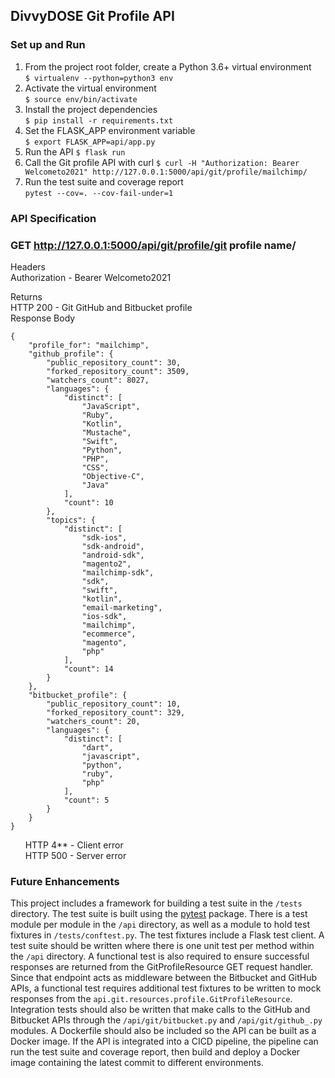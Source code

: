 ## DivvyDOSE Git Profile API
### Set up and Run  
1. From the project root folder, create a Python 3.6+ virtual environment  
`$ virtualenv --python=python3 env`  
2. Activate the virtual environment  
`$ source env/bin/activate`  
3. Install the project dependencies  
`$ pip install -r requirements.txt`  
4. Set the FLASK_APP environment variable   
`$ export FLASK_APP=api/app.py`
5. Run the API
`$ flask run`  
6. Call the Git profile API with curl
`$ curl -H "Authorization: Bearer Welcometo2021" http://127.0.0.1:5000/api/git/profile/mailchimp/`
7. Run the test suite and coverage report  
`pytest --cov=. --cov-fail-under=1`  
### API Specification
### GET http://127.0.0.1:5000/api/git/profile/git profile name/  

Headers  
Authorization - Bearer Welcometo2021  

Returns  
HTTP 200 - Git GitHub and Bitbucket profile  
Response Body  
```
{
    "profile_for": "mailchimp",
    "github_profile": {
        "public_repository_count": 30,
        "forked_repository_count": 3509,
        "watchers_count": 8027,
        "languages": {
            "distinct": [
                "JavaScript",
                "Ruby",
                "Kotlin",
                "Mustache",
                "Swift",
                "Python",
                "PHP",
                "CSS",
                "Objective-C",
                "Java"
            ],
            "count": 10
        },
        "topics": {
            "distinct": [
                "sdk-ios",
                "sdk-android",
                "android-sdk",
                "magento2",
                "mailchimp-sdk",
                "sdk",
                "swift",
                "kotlin",
                "email-marketing",
                "ios-sdk",
                "mailchimp",
                "ecommerce",
                "magento",
                "php"
            ],
            "count": 14
        }
    },
    "bitbucket_profile": {
        "public_repository_count": 10,
        "forked_repository_count": 329,
        "watchers_count": 20,
        "languages": {
            "distinct": [
                "dart",
                "javascript",
                "python",
                "ruby",
                "php"
            ],
            "count": 5
        }
    }
}
```

&nbsp;&nbsp;&nbsp;&nbsp;&nbsp;&nbsp;HTTP 4** - Client error  
&nbsp;&nbsp;&nbsp;&nbsp;&nbsp;&nbsp;HTTP 500 - Server error  
### Future Enhancements
This project includes a framework for building a test suite in the `/tests` directory. The test suite is built using the
[pytest](https://docs.pytest.org/en/6.2.x/) package. There is a test module per module in the `/api` directory, as well 
as a module to hold test fixtures in `/tests/conftest.py`. The test fixtures 
include a Flask test client. A test suite should be written where there is one unit test per method within the `/api` 
directory. A functional test is also required to ensure successful responses are returned from the GitProfileResource 
GET request handler. Since that endpoint acts as middleware between the Bitbucket and GitHub APIs, a functional test 
requires additional test fixtures to be written to mock responses from the `api.git.resources.profile.GitProfileResource`. 
Integration tests should also be written that make calls to the GitHub and Bitbucket APIs through the `/api/git/bitbucket.py` and 
`/api/git/github_.py` modules. A Dockerfile should also be included so the API can be built as a Docker image. 
If the API is integrated into a CICD pipeline, the pipeline can run the test suite and coverage report, then build and 
deploy a Docker image containing the latest commit to different environments.